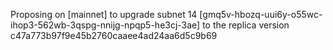 Proposing on [mainnet] to upgrade subnet 14 [gmq5v-hbozq-uui6y-o55wc-ihop3-562wb-3qspg-nnijg-npqp5-he3cj-3ae] to the replica version c47a773b97f9e45b2760caaee4ad24aa6d5c9b69
